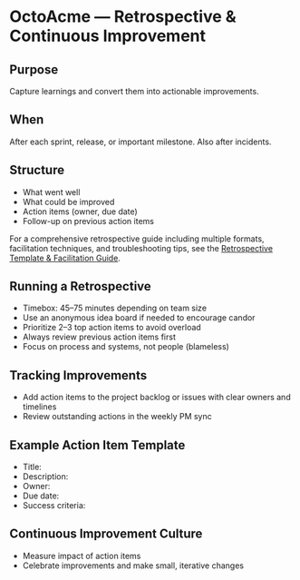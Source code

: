 # OctoAcme — Retrospective & Continuous Improvement

## Purpose
Capture learnings and convert them into actionable improvements.

## When
After each sprint, release, or important milestone. Also after incidents.

## Structure
- What went well
- What could be improved
- Action items (owner, due date)
- Follow-up on previous action items

For a comprehensive retrospective guide including multiple formats, facilitation techniques, and troubleshooting tips, see the [Retrospective Template & Facilitation Guide](templates/retrospective-template.md).

## Running a Retrospective
- Timebox: 45–75 minutes depending on team size
- Use an anonymous idea board if needed to encourage candor
- Prioritize 2–3 top action items to avoid overload
- Always review previous action items first
- Focus on process and systems, not people (blameless)

## Tracking Improvements
- Add action items to the project backlog or issues with clear owners and timelines
- Review outstanding actions in the weekly PM sync

## Example Action Item Template
- Title:
- Description:
- Owner:
- Due date:
- Success criteria:

## Continuous Improvement Culture
- Measure impact of action items
- Celebrate improvements and make small, iterative changes
